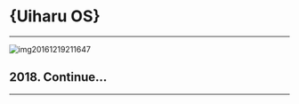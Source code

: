<p align="center">
    <h1>{Uiharu OS}</h1>
</p>
<hr/>

![img20161219211647](https://cloud.githubusercontent.com/assets/10671733/21323036/ca7ea246-c656-11e6-826e-4127e5b776f1.jpg)

## 2018. Continue...

<hr/>
